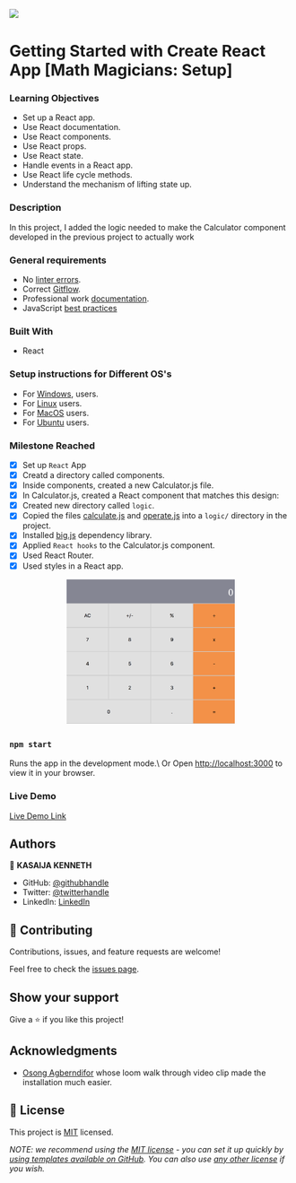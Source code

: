 ![](https://img.shields.io/badge/Microverse-blueviolet)

# Getting Started with Create React App [Math Magicians: Setup]

### Learning Objectives
- Set up a React app.
- Use React documentation.
- Use React components.
- Use React props.
- Use React state.
- Handle events in a React app.
- Use React life cycle methods.
- Understand the mechanism of lifting state up.
### Description
In this project, I added the logic needed to make the Calculator component developed in the previous project to actually work

### General requirements
- No [linter errors](https://github.com/microverseinc/linters-config).
- Correct [Gitflow](https://github.com/microverseinc/curriculum-transversal-skills/blob/main/git-github/articles/gitflow.md).
- Professional work [documentation](https://github.com/microverseinc/curriculum-transversal-skills/blob/main/documentation/articles/professional_repo_rules.md).
- JavaScript [best practices](https://github.com/microverseinc/curriculum-html-css/blob/main/articles/javascript_best_practices.md)

### Built With
- React

### Setup instructions for Different OS's
- For [Windows](https://github.com/microverseinc/curriculum_support_resources/tree/main/react_and_redux/02_react_setup_windows), users.
- For [Linux](https://github.com/microverseinc/curriculum_support_resources/tree/main/react_and_redux/01_react_setup_linux) users.
- For [MacOS](https://github.com/microverseinc/curriculum_support_resources/tree/main/react_and_redux/03_react_setup_MacOS) users.
- For [Ubuntu](https://github.com/microverseinc/curriculum_support_resources/tree/main/react_and_redux/04_react_setup%20on%20wsl) users.

### Milestone Reached
- [x] Set up `React` App
- [x] Creatd a directory called components.
- [x] Inside components, created a new Calculator.js file.
- [x] In Calculator.js, created a React component that matches this design:
- [x] Created new directory called `logic`.
- [x] Copied the files [calculate.js](https://github.com/microverseinc/curriculum-react-redux/blob/main/math-magicians/code-samples/calculate.js) and [operate.js](https://github.com/microverseinc/curriculum-react-redux/blob/main/math-magicians/code-samples/operate.js) into a `logic/` directory in the project.
- [x] Installed [big.js](https://www.npmjs.com/package/big-js) dependency library.
- [x] Applied `React hooks` to the Calculator.js component.
- [x] Used React Router.
- [x] Used styles in a React app.

<p align="center">
  <img src="./calculator.png" alt="Calculator" width="300px" />
</p>

### `npm start`

Runs the app in the development mode.\ Or
Open [http://localhost:3000](http://localhost:3000) to view it in your browser.

### Live Demo 
[Live Demo Link](https://github.com/Kasaija-Kenneth/MathMagiciansApp/tree/events)

## Authors

👤 **KASAIJA KENNETH**
- GitHub: [@githubhandle](https://github.com/Kasaija-Kenneth)
- Twitter: [@twitterhandle](https://twitter.com/@kenn_ug)
- LinkedIn: [LinkedIn](https://linkedin.com/in/kenneth-k-310722234)

## 🤝 Contributing

Contributions, issues, and feature requests are welcome!

Feel free to check the [issues page](https://github.com/Kasaija-Kenneth/MathMagiciansApp/issues).

## Show your support

Give a ⭐️ if you like this project!

## Acknowledgments

- [Osong Agberndifor](https://www.loom.com/share/c97732a88b604a4cac489f8af7f1e2e9) whose loom walk through video clip made the installation much easier.

## 📝 License

This project is [MIT](https://github.com/Kasaija-Kenneth/MathMagiciansApp/blob/dev/LICENSE) licensed.

_NOTE: we recommend using the [MIT license](https://choosealicense.com/licenses/mit/) - you can set it up quickly by [using templates available on GitHub](https://docs.github.com/en/communities/setting-up-your-project-for-healthy-contributions/adding-a-license-to-a-repository). You can also use [any other license](https://choosealicense.com/licenses/) if you wish._